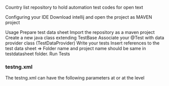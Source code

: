 Country list
repository to hold automation test codes for open text

Configuring your IDE
Download intellij and open the project as MAVEN project

Usage
Prepare test data sheet
Import the repository as a maven project
Create a new java class extending TestBase
Associate your @Test with data provider class (TestDataProvider)
Write your tests
Insert references to the test data sheet => Folder name and project name should be same in testdatasheet folder.
Run Tests


### testng.xml

The testng.xml can have the following parameters at <classes> or at the <test> level
